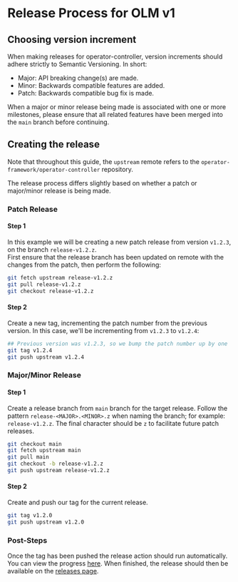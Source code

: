 # Release Process for OLM v1

## Choosing version increment

When making releases for operator-controller, version increments should adhere strictly to Semantic Versioning. In short:
* Major: API breaking change(s) are made.
* Minor: Backwards compatible features are added.
* Patch: Backwards compatible bug fix is made.

When a major or minor release being made is associated with one or more milestones, please ensure that all related features have been merged into the `main` branch before continuing.

## Creating the release

Note that throughout this guide, the `upstream` remote refers to the `operator-framework/operator-controller` repository.

The release process differs slightly based on whether a patch or major/minor release is being made.

### Patch Release
#### Step 1
In this example we will be creating a new patch release from version `v1.2.3`, on the branch `release-v1.2.z`.  
First ensure that the release branch has been updated on remote with the changes from the patch, then perform the following:
```bash
git fetch upstream release-v1.2.z
git pull release-v1.2.z
git checkout release-v1.2.z
```
#### Step 2
Create a new tag, incrementing the patch number from the previous version. In this case, we'll be incrementing from `v1.2.3` to `v1.2.4`:

```bash
## Previous version was v1.2.3, so we bump the patch number up by one
git tag v1.2.4
git push upstream v1.2.4
```

### Major/Minor Release
#### Step 1
Create a release branch from `main` branch for the target release. Follow the pattern `release-<MAJOR>.<MINOR>.z` when naming the branch; for example: `release-v1.2.z`. The final character should be `z` to facilitate future patch releases. 
```bash
git checkout main
git fetch upstream main
git pull main
git checkout -b release-v1.2.z
git push upstream release-v1.2.z
```

#### Step 2
Create and push our tag for the current release.
```bash
git tag v1.2.0
git push upstream v1.2.0
```

### Post-Steps
Once the tag has been pushed the release action should run automatically. You can view the progress [here](https://github.com/operator-framework/operator-lifecycle-manager/actions/workflows/goreleaser.yaml). When finished, the release should then be available on the [releases page](https://github.com/operator-framework/operator-controller/releases).
